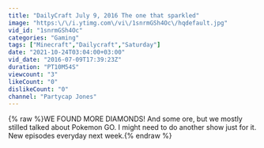 ```yaml
---
title: "DailyCraft July 9, 2016 The one that sparkled"
image: "https:\/\/i.ytimg.com\/vi\/1snrmGSh4Oc\/hqdefault.jpg"
vid_id: "1snrmGSh4Oc"
categories: "Gaming"
tags: ["Minecraft","Dailycraft","Saturday"]
date: "2021-10-24T03:04:00+03:00"
vid_date: "2016-07-09T17:39:23Z"
duration: "PT10M54S"
viewcount: "3"
likeCount: "0"
dislikeCount: "0"
channel: "Partycap Jones"
---
```

{% raw %}WE FOUND MORE DIAMONDS! And some ore, but we mostly stilled talked about Pokemon GO. I might need to do another show just for it. New episodes everyday next week.{% endraw %}
